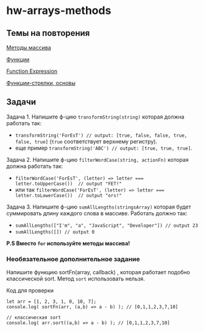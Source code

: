 # hw-arrays-methods

## Темы на повторения 
[Методы массива](https://learn.javascript.ru/array-methods)

[Функции](https://learn.javascript.ru/function-basics)

[Function Expression](https://learn.javascript.ru/function-expressions)

[Функции-стрелки, основы](https://learn.javascript.ru/arrow-functions-basics)


## Задачи

Задача 1. Напишите ф-цию `transformString(string)` которая должна работать так:
  - `transformString('ForEsT') // output: [true, false, false, true, false, true]` (`true` соответствует верхнему регистру). 
  - еще пример `transformString('ABC') // output: [true, true, true]`.


Задача 2. Напишите ф-цию `filterWordCase(string, actionFn)` которая должна работать так:

 - `filterWordCase('ForEsT', (letter) => letter === letter.toUpperCase())  // output "FET!"`
 - или так `filterWordCase('ForEsT', (letter) => letter === letter.toLowerCase())  // output "ors!"`


Задача 3. Напишите ф-цию `sumAllLengths(stringsArray)` которая будет суммировать длину каждого слова в массиве. Работать должно так:
  - `sumAllLengths(["I'm", "a", "JavaScript", "Developer"]) // output 23`
  - `sumAllLengths([]) // output 0`

**P.S Вместо `for` используйте методы массива!**




### Необязательное дополнительное задание 

Напишите функцию sortFn(array, callback) , которая работает подобно классической sort. Метод `sort` использовать нельзя. 

Код для проверки
 ```
let arr = [1, 2, 3, 1, 0, 10, 7];
console.log( sortFn(arr, (a,b) => a - b) ); // [0,1,1,2,3,7,10]

// классическая sort
console.log( arr.sort((a,b) => a - b) ); // [0,1,1,2,3,7,10]
```



